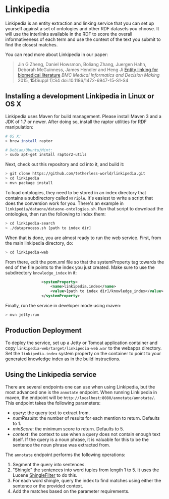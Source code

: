 # Linkipedia

Linkipedia is an entity extraction and linking service that you can set up yourself against a set of ontologies and other RDF datasets you choose.
It will use the interlinks available in the RDF to score the overall informativeness of each term and use the context of the text you submit to find the closest matches.

You can read more about Linkipedia in our paper:

> Jin G Zheng, Daniel Howsmon, Boliang Zhang, Juergen Hahn, Deborah McGuinness, James Hendler and Heng Ji [Entity linking for biomedical literature](http://www.biomedcentral.com/1472-6947/15/S1/S4/) _BMC Medical Informatics and Decision Making_ 2015, **15**(Suppl 1):S4  doi:10.1186/1472-6947-15-S1-S4

## Installing a development Linkipedia in Linux or OS X

Linkipedia uses Maven for build management. Please install Maven 3 and a JDK of 1.7 or newer.
After doing so, install the raptor utilities for RDF manipulation:

```bash
# OS X:
> brew install raptor

# Debian/Ubuntu/Mint:
> sudo apt-get install raptor2-utils
```

Next, check out this repository and cd into it, and build it:

```bash
> git clone https://github.com/tetherless-world/linkipedia.git
> cd linkipedia
> mvn package install
```

To load ontologies, they need to be stored in an index directory that contains a subdirectory called `NTriple`.
It's easiest to write a script that does the conversion work for you.
There's an example in `linkipedia/dataone/dataone-ontologies.sh`.
Run that script to download the ontologies, then run the following to index them:

```bash
> cd linkipedia-search
> ./dataprocess.sh [path to index dir]
```

When that is done, you are almost ready to run the web service. First, from the main linkipedia directory, do:

```bash
> cd linkipedia-web
```

From there, edit the pom.xml file so that the systemProperty tag towards the end of the file points to the index you just created.
Make sure to use the subdirectory `knowledge_index` in it:

```xml
                <systemProperty>
                    <name>linkipedia.index</name>
                    <value>[path to index dir]/knowledge_index</value>
                </systemProperty>
```

Finally, run the service in developer mode using maven:

```bash
> mvn jetty:run
```

## Production Deployment

To deploy the service, set up a Jetty or Tomcat application container and copy `linkipedia-web/target/linkipedia-web.war` to the webapps directory.
Set the `linkipedia.index` system property on the container to point to your generated knowledge index as in the build instructions.

## Using the Linkipedia service

There are several endpoints one can use when using Linkipedia, but the most advanced one is the `annotate` endpoint.
When running Linkipedia in maven, the endpoint will be `http://localhost:8080/annotate/annotate/`.
This endpoint takes the following parameters:

* _query_: the query text to extract from.
* _numResults_: the number of results for each mention to return. Defaults to 1.
* _minScore_: the minimum score to return. Defaults to 5.
* _context_: the context to use when a query does not contain enough text itself. If the query is a noun phrase, it is valuable for this to be the sentence the noun phrase was extracted from.

The `annotate` endpoint performs the following operations:

1. Segment the query into sentences.
2. "Shingle" the sentences into word tuples from length 1 to 5. It uses the Lucene [ShingleFilter](https://lucene.apache.org/core/4_3_0/analyzers-common/org/apache/lucene/analysis/shingle/ShingleFilter.html) to do this.
3. For each word shingle, query the index to find matches using either the sentence or the provided context.
4. Add the matches based on the parameter requirements.
